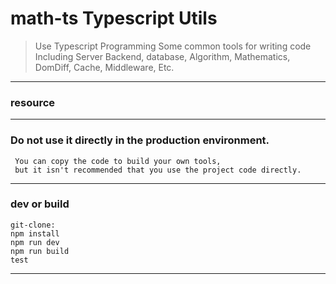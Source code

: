 # math-ts Typescript Utils

> Use Typescript Programming
> Some common tools for writing code
> Including Server Backend, database, Algorithm, Mathematics, DomDiff, Cache,  Middleware, Etc.

----------------------
### resource






----------------------
### Do not use it directly in the production environment.

     You can copy the code to build your own tools, 
     but it isn't recommended that you use the project code directly.


----------------------
### dev or build

    git-clone:
    npm install
    npm run dev
    npm run build
    test

----------------------

